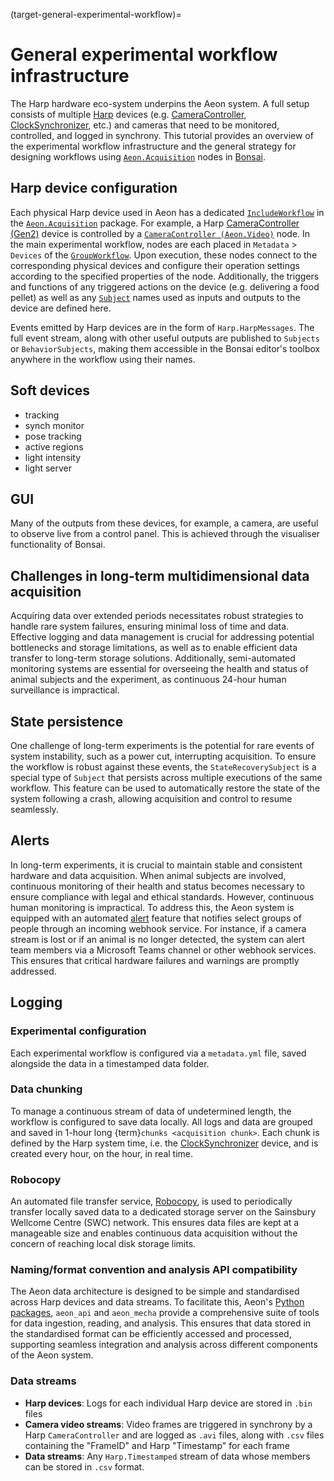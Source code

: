 (target-general-experimental-workflow)=
# General experimental workflow infrastructure
The Harp hardware eco-system underpins the Aeon system. 
A full setup consists of multiple [Harp](https://www.cf-hw.org/harp) devices (e.g. [CameraController](https://github.com/harp-tech/device.cameracontrollergen2), [ClockSynchronizer](https://github.com/harp-tech/device.clocksynchronizer), etc.) and cameras that need to be monitored, controlled, and logged in synchrony. 
This tutorial provides an overview of the experimental workflow infrastructure and the general strategy for designing workflows using [`Aeon.Acquisition`](target-acquisition-modules) nodes in [Bonsai](https://bonsai-rx.org/).

## Harp device configuration
Each physical Harp device used in Aeon has a dedicated [`IncludeWorkflow`](https://bonsai-rx.org/docs/api/Bonsai.Expressions.IncludeWorkflowBuilder.html) in the [`Aeon.Acquisition`](target-acquisition-modules) package. 
For example, a Harp [CameraController (Gen2)](https://github.com/harp-tech/device.cameracontrollergen2) device is controlled by a [`CameraController (Aeon.Video)`](target-node-cameracontroller) node.
In the main experimental workflow, nodes are each placed in `Metadata` > `Devices` of the [`GroupWorkflow`](https://bonsai-rx.org/docs/api/Bonsai.Expressions.GroupWorkflowBuilder.html). 
Upon execution, these nodes connect to the corresponding physical devices and configure their operation settings according to the specified properties of the node.
Additionally, the triggers and functions of any triggered actions on the device (e.g. delivering a food pellet) as well as any [`Subject`](https://bonsai-rx.org/docs/articles/subjects.html) names used as inputs and outputs to the device are defined here.

Events emitted by Harp devices are in the form of `Harp.HarpMessages`. 
The full event stream, along with other useful outputs are published to `Subjects` or `BehaviorSubjects`, making them accessible in the Bonsai editor's toolbox anywhere in the workflow using their names.

## Soft devices
- tracking
- synch monitor
- pose tracking
- active regions
- light intensity
- light server

## GUI
Many of the outputs from these devices, for example, a camera, are useful to observe live from a control panel. 
This is achieved through the visualiser functionality of Bonsai.

## Challenges in long-term multidimensional data acquisition
Acquiring data over extended periods necessitates robust strategies to handle rare system failures, ensuring minimal loss of time and data. 
Effective logging and data management is crucial for addressing potential bottlenecks and storage limitations, as well as to enable efficient data transfer to long-term storage solutions. 
Additionally, semi-automated monitoring systems are essential for overseeing the health and status of animal subjects and the experiment, as continuous 24-hour human surveillance is impractical.

## State persistence
One challenge of long-term experiments is the potential for rare events of system instability, such as a power cut, interrupting acquisition. 
To ensure the workflow is robust against these events, the `StateRecoverySubject` is a special type of `Subject` that persists across multiple executions of the same workflow. 
This feature can be used to automatically restore the state of the system following a crash, allowing acquisition and control to resume seamlessly.

## Alerts
In long-term experiments, it is crucial to maintain stable and consistent hardware and data acquisition. 
When animal subjects are involved, continuous monitoring of their health and status becomes necessary to ensure compliance with legal and ethical standards.
However, continuous human monitoring is impractical. 
To address this, the Aeon system is equipped with an automated [alert](target-module-alerts) feature that notifies select groups of people through an incoming webhook service. 
For instance, if a camera stream is lost or if an animal is no longer detected, the system can alert team members via a Microsoft Teams channel or other webhook services. 
This ensures that critical hardware failures and warnings are promptly addressed.

## Logging
### Experimental configuration 
<!-- need more details on the metadata file content -->
Each experimental workflow is configured via a `metadata.yml` file, saved alongside the data in a timestamped data folder.

### Data chunking
To manage a continuous stream of data of undetermined length, the workflow is configured to save data locally. 
All logs and data are grouped and saved in 1-hour long {term}`chunks <acquisition chunk>`. 
Each chunk is defined by the Harp system time, i.e. the [ClockSynchronizer](https://github.com/harp-tech/device.clocksynchronizer) device, and is created every hour, on the hour, in real time.

### Robocopy
An automated file transfer service, [Robocopy](https://learn.microsoft.com/en-us/windows-server/administration/windows-commands/robocopy), is used to periodically transfer locally saved data to a dedicated storage server on the Sainsbury Wellcome Centre (SWC) network. 
This ensures data files are kept at a manageable size and enables continuous data acquisition without the concern of reaching local disk storage limits.

### Naming/format convention and analysis API compatibility
The Aeon data architecture is designed to be simple and standardised across Harp devices and data streams. 
To facilitate this, Aeon's [Python packages](target-repositories), `aeon_api` and `aeon_mecha` provide a comprehensive suite of tools for data ingestion, reading, and analysis. 
This ensures that data stored in the standardised format can be efficiently accessed and processed, supporting seamless integration and analysis across different components of the Aeon system.

### Data streams
- **Harp devices**: Logs for each individual Harp device are stored in `.bin` files
- **Camera video streams**: Video frames are triggered in synchrony by a Harp `CameraController` and are logged as `.avi` files, along with `.csv` files containing the "FrameID" and Harp "Timestamp" for each frame
- **Data streams**: Any `Harp.Timestamped` stream of data whose members can be stored in `.csv` format.